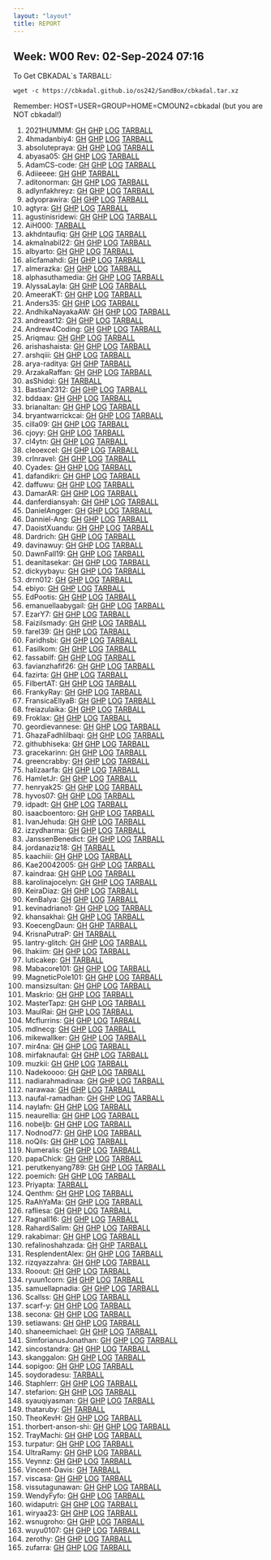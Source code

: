 ```yaml
---
layout: "layout"
title: REPORT
---
```


## Week: W00 Rev: 02-Sep-2024 07:16

To Get CBKADAL`s TARBALL:

```
wget -c https://cbkadal.github.io/os242/SandBox/cbkadal.tar.xz

```


Remember: HOST=USER=GROUP=HOME=CMOUN2=cbkadal (but you are NOT cbkadal!)


001. 2021HUMMM: [GH](https://github.com/2021HUMMM/os242/) [GHP](https://2021HUMMM.github.io/os242/) [LOG](https://2021HUMMM.github.io/os242/TXT/mylog.txt) [TARBALL](2021HUMMM.tar.xz.txt)<br>
002. 4hmadanbiy4: [GH](https://github.com/4hmadanbiy4/os242/) [GHP](https://4hmadanbiy4.github.io/os242/) [LOG](https://4hmadanbiy4.github.io/os242/TXT/mylog.txt) [TARBALL](4hmadanbiy4.tar.xz.txt)<br>
003. absolutepraya: [GH](https://github.com/absolutepraya/os242/) [GHP](https://absolutepraya.github.io/os242/) [LOG](https://absolutepraya.github.io/os242/TXT/mylog.txt) [TARBALL](absolutepraya.tar.xz.txt)<br>
004. abyasa05: [GH](https://github.com/abyasa05/os242/) [GHP](https://abyasa05.github.io/os242/) [LOG](https://abyasa05.github.io/os242/TXT/mylog.txt) [TARBALL](abyasa05.tar.xz.txt)<br>
005. AdamCS-code: [GH](https://github.com/AdamCS-code/os242/) [GHP](https://AdamCS-code.github.io/os242/) [LOG](https://AdamCS-code.github.io/os242/TXT/mylog.txt) [TARBALL](AdamCS-code.tar.xz.txt)<br>
006. Adiieeee: [GH](https://github.com/Adiieeee/os242/) [GHP](https://Adiieeee.github.io/os242/) [TARBALL](Adiieeee.tar.xz.txt)<br>
007. aditonorman: [GH](https://github.com/aditonorman/os242/) [GHP](https://aditonorman.github.io/os242/) [LOG](https://aditonorman.github.io/os242/TXT/mylog.txt) [TARBALL](aditonorman.tar.xz.txt)<br>
008. adlynfakhreyz: [GH](https://github.com/adlynfakhreyz/os242/) [GHP](https://adlynfakhreyz.github.io/os242/) [LOG](https://adlynfakhreyz.github.io/os242/TXT/mylog.txt) [TARBALL](adlynfakhreyz.tar.xz.txt)<br>
009. adyoprawira: [GH](https://github.com/adyoprawira/os242/) [GHP](https://adyoprawira.github.io/os242/) [LOG](https://adyoprawira.github.io/os242/TXT/mylog.txt) [TARBALL](adyoprawira.tar.xz.txt)<br>
010. agtyra: [GH](https://github.com/agtyra/os242/) [GHP](https://agtyra.github.io/os242/) [LOG](https://agtyra.github.io/os242/TXT/mylog.txt) [TARBALL](agtyra.tar.xz.txt)<br>
011. agustinisridewi: [GH](https://github.com/agustinisridewi/os242/) [GHP](https://agustinisridewi.github.io/os242/) [LOG](https://agustinisridewi.github.io/os242/TXT/mylog.txt) [TARBALL](agustinisridewi.tar.xz.txt)<br>
012. AiH000: [TARBALL](AiH000.tar.xz.txt)<br>
013. akhdntaufiq: [GH](https://github.com/akhdntaufiq/os242/) [GHP](https://akhdntaufiq.github.io/os242/) [LOG](https://akhdntaufiq.github.io/os242/TXT/mylog.txt) [TARBALL](akhdntaufiq.tar.xz.txt)<br>
014. akmalnabil22: [GH](https://github.com/akmalnabil22/os242/) [GHP](https://akmalnabil22.github.io/os242/) [LOG](https://akmalnabil22.github.io/os242/TXT/mylog.txt) [TARBALL](akmalnabil22.tar.xz.txt)<br>
015. albyarto: [GH](https://github.com/albyarto/os242/) [GHP](https://albyarto.github.io/os242/) [LOG](https://albyarto.github.io/os242/TXT/mylog.txt) [TARBALL](albyarto.tar.xz.txt)<br>
016. alicfamahdi: [GH](https://github.com/alicfamahdi/os242/) [GHP](https://alicfamahdi.github.io/os242/) [LOG](https://alicfamahdi.github.io/os242/TXT/mylog.txt) [TARBALL](alicfamahdi.tar.xz.txt)<br>
017. almerazka: [GH](https://github.com/almerazka/os242/) [GHP](https://almerazka.github.io/os242/) [LOG](https://almerazka.github.io/os242/TXT/mylog.txt) [TARBALL](almerazka.tar.xz.txt)<br>
018. alphasuthamedia: [GH](https://github.com/alphasuthamedia/os242/) [GHP](https://alphasuthamedia.github.io/os242/) [LOG](https://alphasuthamedia.github.io/os242/TXT/mylog.txt) [TARBALL](alphasuthamedia.tar.xz.txt)<br>
019. AlyssaLayla: [GH](https://github.com/AlyssaLayla/os242/) [GHP](https://AlyssaLayla.github.io/os242/) [LOG](https://AlyssaLayla.github.io/os242/TXT/mylog.txt) [TARBALL](AlyssaLayla.tar.xz.txt)<br>
020. AmeeraKT: [GH](https://github.com/AmeeraKT/os242/) [GHP](https://AmeeraKT.github.io/os242/) [LOG](https://AmeeraKT.github.io/os242/TXT/mylog.txt) [TARBALL](AmeeraKT.tar.xz.txt)<br>
021. Anders35: [GH](https://github.com/Anders35/os242/) [GHP](https://Anders35.github.io/os242/) [LOG](https://Anders35.github.io/os242/TXT/mylog.txt) [TARBALL](Anders35.tar.xz.txt)<br>
022. AndhikaNayakaAW: [GH](https://github.com/AndhikaNayakaAW/os242/) [GHP](https://AndhikaNayakaAW.github.io/os242/) [LOG](https://AndhikaNayakaAW.github.io/os242/TXT/mylog.txt) [TARBALL](AndhikaNayakaAW.tar.xz.txt)<br>
023. andreast12: [GH](https://github.com/andreast12/os242/) [GHP](https://andreast12.github.io/os242/) [LOG](https://andreast12.github.io/os242/TXT/mylog.txt) [TARBALL](andreast12.tar.xz.txt)<br>
024. Andrew4Coding: [GH](https://github.com/Andrew4Coding/os242/) [GHP](https://Andrew4Coding.github.io/os242/) [LOG](https://Andrew4Coding.github.io/os242/TXT/mylog.txt) [TARBALL](Andrew4Coding.tar.xz.txt)<br>
025. Ariqmau: [GH](https://github.com/Ariqmau/os242/) [GHP](https://Ariqmau.github.io/os242/) [LOG](https://Ariqmau.github.io/os242/TXT/mylog.txt) [TARBALL](Ariqmau.tar.xz.txt)<br>
026. arishashaista: [GH](https://github.com/arishashaista/os242/) [GHP](https://arishashaista.github.io/os242/) [LOG](https://arishashaista.github.io/os242/TXT/mylog.txt) [TARBALL](arishashaista.tar.xz.txt)<br>
027. arshqiii: [GH](https://github.com/arshqiii/os242/) [GHP](https://arshqiii.github.io/os242/) [LOG](https://arshqiii.github.io/os242/TXT/mylog.txt) [TARBALL](arshqiii.tar.xz.txt)<br>
028. arya-raditya: [GH](https://github.com/arya-raditya/os242/) [GHP](https://arya-raditya.github.io/os242/) [TARBALL](arya-raditya.tar.xz.txt)<br>
029. ArzakaRaffan: [GH](https://github.com/ArzakaRaffan/os242/) [GHP](https://ArzakaRaffan.github.io/os242/) [LOG](https://ArzakaRaffan.github.io/os242/TXT/mylog.txt) [TARBALL](ArzakaRaffan.tar.xz.txt)<br>
030. asShidqi: [GH](https://github.com/asShidqi/os242/) [TARBALL](asShidqi.tar.xz.txt)<br>
031. Bastian2312: [GH](https://github.com/Bastian2312/os242/) [GHP](https://Bastian2312.github.io/os242/) [LOG](https://Bastian2312.github.io/os242/TXT/mylog.txt) [TARBALL](Bastian2312.tar.xz.txt)<br>
032. bddaax: [GH](https://github.com/bddaax/os242/) [GHP](https://bddaax.github.io/os242/) [LOG](https://bddaax.github.io/os242/TXT/mylog.txt) [TARBALL](bddaax.tar.xz.txt)<br>
033. brianaltan: [GH](https://github.com/brianaltan/os242/) [GHP](https://brianaltan.github.io/os242/) [LOG](https://brianaltan.github.io/os242/TXT/mylog.txt) [TARBALL](brianaltan.tar.xz.txt)<br>
034. bryantwarrickcai: [GH](https://github.com/bryantwarrickcai/os242/) [GHP](https://bryantwarrickcai.github.io/os242/) [LOG](https://bryantwarrickcai.github.io/os242/TXT/mylog.txt) [TARBALL](bryantwarrickcai.tar.xz.txt)<br>
035. cilla09: [GH](https://github.com/cilla09/os242/) [GHP](https://cilla09.github.io/os242/) [LOG](https://cilla09.github.io/os242/TXT/mylog.txt) [TARBALL](cilla09.tar.xz.txt)<br>
036. cjoyy: [GH](https://github.com/cjoyy/os242/) [GHP](https://cjoyy.github.io/os242/) [LOG](https://cjoyy.github.io/os242/TXT/mylog.txt) [TARBALL](cjoyy.tar.xz.txt)<br>
037. cl4ytn: [GH](https://github.com/cl4ytn/os242/) [GHP](https://cl4ytn.github.io/os242/) [LOG](https://cl4ytn.github.io/os242/TXT/mylog.txt) [TARBALL](cl4ytn.tar.xz.txt)<br>
038. cleoexcel: [GH](https://github.com/cleoexcel/os242/) [GHP](https://cleoexcel.github.io/os242/) [LOG](https://cleoexcel.github.io/os242/TXT/mylog.txt) [TARBALL](cleoexcel.tar.xz.txt)<br>
039. crlnravel: [GH](https://github.com/crlnravel/os242/) [GHP](https://crlnravel.github.io/os242/) [LOG](https://crlnravel.github.io/os242/TXT/mylog.txt) [TARBALL](crlnravel.tar.xz.txt)<br>
040. Cyades: [GH](https://github.com/Cyades/os242/) [GHP](https://Cyades.github.io/os242/) [LOG](https://Cyades.github.io/os242/TXT/mylog.txt) [TARBALL](Cyades.tar.xz.txt)<br>
041. dafandikri: [GH](https://github.com/dafandikri/os242/) [GHP](https://dafandikri.github.io/os242/) [LOG](https://dafandikri.github.io/os242/TXT/mylog.txt) [TARBALL](dafandikri.tar.xz.txt)<br>
042. daffuwu: [GH](https://github.com/daffuwu/os242/) [GHP](https://daffuwu.github.io/os242/) [LOG](https://daffuwu.github.io/os242/TXT/mylog.txt) [TARBALL](daffuwu.tar.xz.txt)<br>
043. DamarAR: [GH](https://github.com/DamarAR/os242/) [GHP](https://DamarAR.github.io/os242/) [LOG](https://DamarAR.github.io/os242/TXT/mylog.txt) [TARBALL](DamarAR.tar.xz.txt)<br>
044. danferdiansyah: [GH](https://github.com/danferdiansyah/os242/) [GHP](https://danferdiansyah.github.io/os242/) [LOG](https://danferdiansyah.github.io/os242/TXT/mylog.txt) [TARBALL](danferdiansyah.tar.xz.txt)<br>
045. DanielAngger: [GH](https://github.com/DanielAngger/os242/) [GHP](https://DanielAngger.github.io/os242/) [LOG](https://DanielAngger.github.io/os242/TXT/mylog.txt) [TARBALL](DanielAngger.tar.xz.txt)<br>
046. Danniel-Ang: [GH](https://github.com/Danniel-Ang/os242/) [GHP](https://Danniel-Ang.github.io/os242/) [LOG](https://Danniel-Ang.github.io/os242/TXT/mylog.txt) [TARBALL](Danniel-Ang.tar.xz.txt)<br>
047. DaoistXuandu: [GH](https://github.com/DaoistXuandu/os242/) [GHP](https://DaoistXuandu.github.io/os242/) [LOG](https://DaoistXuandu.github.io/os242/TXT/mylog.txt) [TARBALL](DaoistXuandu.tar.xz.txt)<br>
048. Dardrich: [GH](https://github.com/Dardrich/os242/) [GHP](https://Dardrich.github.io/os242/) [LOG](https://Dardrich.github.io/os242/TXT/mylog.txt) [TARBALL](Dardrich.tar.xz.txt)<br>
049. davinawuy: [GH](https://github.com/davinawuy/os242/) [GHP](https://davinawuy.github.io/os242/) [LOG](https://davinawuy.github.io/os242/TXT/mylog.txt) [TARBALL](davinawuy.tar.xz.txt)<br>
050. DawnFall19: [GH](https://github.com/DawnFall19/os242/) [GHP](https://DawnFall19.github.io/os242/) [LOG](https://DawnFall19.github.io/os242/TXT/mylog.txt) [TARBALL](DawnFall19.tar.xz.txt)<br>
051. deanitasekar: [GH](https://github.com/deanitasekar/os242/) [GHP](https://deanitasekar.github.io/os242/) [LOG](https://deanitasekar.github.io/os242/TXT/mylog.txt) [TARBALL](deanitasekar.tar.xz.txt)<br>
052. dickyybayu: [GH](https://github.com/dickyybayu/os242/) [GHP](https://dickyybayu.github.io/os242/) [LOG](https://dickyybayu.github.io/os242/TXT/mylog.txt) [TARBALL](dickyybayu.tar.xz.txt)<br>
053. drrn012: [GH](https://github.com/drrn012/os242/) [GHP](https://drrn012.github.io/os242/) [LOG](https://drrn012.github.io/os242/TXT/mylog.txt) [TARBALL](drrn012.tar.xz.txt)<br>
054. ebiyo: [GH](https://github.com/ebiyo/os242/) [GHP](https://ebiyo.github.io/os242/) [LOG](https://ebiyo.github.io/os242/TXT/mylog.txt) [TARBALL](ebiyo.tar.xz.txt)<br>
055. EdPootis: [GH](https://github.com/EdPootis/os242/) [GHP](https://EdPootis.github.io/os242/) [LOG](https://EdPootis.github.io/os242/TXT/mylog.txt) [TARBALL](EdPootis.tar.xz.txt)<br>
056. emanuellaabygail: [GH](https://github.com/emanuellaabygail/os242/) [GHP](https://emanuellaabygail.github.io/os242/) [LOG](https://emanuellaabygail.github.io/os242/TXT/mylog.txt) [TARBALL](emanuellaabygail.tar.xz.txt)<br>
057. EzarY7: [GH](https://github.com/EzarY7/os242/) [GHP](https://EzarY7.github.io/os242/) [LOG](https://EzarY7.github.io/os242/TXT/mylog.txt) [TARBALL](EzarY7.tar.xz.txt)<br>
058. FaiziIsmady: [GH](https://github.com/FaiziIsmady/os242/) [GHP](https://FaiziIsmady.github.io/os242/) [LOG](https://FaiziIsmady.github.io/os242/TXT/mylog.txt) [TARBALL](FaiziIsmady.tar.xz.txt)<br>
059. farel39: [GH](https://github.com/farel39/os242/) [GHP](https://farel39.github.io/os242/) [LOG](https://farel39.github.io/os242/TXT/mylog.txt) [TARBALL](farel39.tar.xz.txt)<br>
060. Faridhsbi: [GH](https://github.com/Faridhsbi/os242/) [GHP](https://Faridhsbi.github.io/os242/) [LOG](https://Faridhsbi.github.io/os242/TXT/mylog.txt) [TARBALL](Faridhsbi.tar.xz.txt)<br>
061. FasiIkom: [GH](https://github.com/FasiIkom/os242/) [GHP](https://FasiIkom.github.io/os242/) [LOG](https://FasiIkom.github.io/os242/TXT/mylog.txt) [TARBALL](FasiIkom.tar.xz.txt)<br>
062. fassabilf: [GH](https://github.com/fassabilf/os242/) [GHP](https://fassabilf.github.io/os242/) [LOG](https://fassabilf.github.io/os242/TXT/mylog.txt) [TARBALL](fassabilf.tar.xz.txt)<br>
063. favianzhafif26: [GH](https://github.com/favianzhafif26/os242/) [GHP](https://favianzhafif26.github.io/os242/) [LOG](https://favianzhafif26.github.io/os242/TXT/mylog.txt) [TARBALL](favianzhafif26.tar.xz.txt)<br>
064. fazirta: [GH](https://github.com/fazirta/os242/) [GHP](https://fazirta.github.io/os242/) [LOG](https://fazirta.github.io/os242/TXT/mylog.txt) [TARBALL](fazirta.tar.xz.txt)<br>
065. FilbertAT: [GH](https://github.com/FilbertAT/os242/) [GHP](https://FilbertAT.github.io/os242/) [LOG](https://FilbertAT.github.io/os242/TXT/mylog.txt) [TARBALL](FilbertAT.tar.xz.txt)<br>
066. FrankyRay: [GH](https://github.com/FrankyRay/os242/) [GHP](https://FrankyRay.github.io/os242/) [LOG](https://FrankyRay.github.io/os242/TXT/mylog.txt) [TARBALL](FrankyRay.tar.xz.txt)<br>
067. FransicaEllyaB: [GH](https://github.com/FransicaEllyaB/os242/) [GHP](https://FransicaEllyaB.github.io/os242/) [LOG](https://FransicaEllyaB.github.io/os242/TXT/mylog.txt) [TARBALL](FransicaEllyaB.tar.xz.txt)<br>
068. freiazulaika: [GH](https://github.com/freiazulaika/os242/) [GHP](https://freiazulaika.github.io/os242/) [LOG](https://freiazulaika.github.io/os242/TXT/mylog.txt) [TARBALL](freiazulaika.tar.xz.txt)<br>
069. Froklax: [GH](https://github.com/Froklax/os242/) [GHP](https://Froklax.github.io/os242/) [LOG](https://Froklax.github.io/os242/TXT/mylog.txt) [TARBALL](Froklax.tar.xz.txt)<br>
070. geordievannese: [GH](https://github.com/geordievannese/os242/) [GHP](https://geordievannese.github.io/os242/) [LOG](https://geordievannese.github.io/os242/TXT/mylog.txt) [TARBALL](geordievannese.tar.xz.txt)<br>
071. GhazaFadhlilbaqi: [GH](https://github.com/GhazaFadhlilbaqi/os242/) [GHP](https://GhazaFadhlilbaqi.github.io/os242/) [LOG](https://GhazaFadhlilbaqi.github.io/os242/TXT/mylog.txt) [TARBALL](GhazaFadhlilbaqi.tar.xz.txt)<br>
072. githubhiseka: [GH](https://github.com/githubhiseka/os242/) [GHP](https://githubhiseka.github.io/os242/) [LOG](https://githubhiseka.github.io/os242/TXT/mylog.txt) [TARBALL](githubhiseka.tar.xz.txt)<br>
073. gracekarinn: [GH](https://github.com/gracekarinn/os242/) [GHP](https://gracekarinn.github.io/os242/) [LOG](https://gracekarinn.github.io/os242/TXT/mylog.txt) [TARBALL](gracekarinn.tar.xz.txt)<br>
074. greencrabby: [GH](https://github.com/greencrabby/os242/) [GHP](https://greencrabby.github.io/os242/) [LOG](https://greencrabby.github.io/os242/TXT/mylog.txt) [TARBALL](greencrabby.tar.xz.txt)<br>
075. halizaarfa: [GH](https://github.com/halizaarfa/os242/) [GHP](https://halizaarfa.github.io/os242/) [LOG](https://halizaarfa.github.io/os242/TXT/mylog.txt) [TARBALL](halizaarfa.tar.xz.txt)<br>
076. HamletJr: [GH](https://github.com/HamletJr/os242/) [GHP](https://HamletJr.github.io/os242/) [LOG](https://HamletJr.github.io/os242/TXT/mylog.txt) [TARBALL](HamletJr.tar.xz.txt)<br>
077. henryak25: [GH](https://github.com/henryak25/os242/) [GHP](https://henryak25.github.io/os242/) [LOG](https://henryak25.github.io/os242/TXT/mylog.txt) [TARBALL](henryak25.tar.xz.txt)<br>
078. hyvos07: [GH](https://github.com/hyvos07/os242/) [GHP](https://hyvos07.github.io/os242/) [LOG](https://hyvos07.github.io/os242/TXT/mylog.txt) [TARBALL](hyvos07.tar.xz.txt)<br>
079. idpadt: [GH](https://github.com/idpadt/os242/) [GHP](https://idpadt.github.io/os242/) [LOG](https://idpadt.github.io/os242/TXT/mylog.txt) [TARBALL](idpadt.tar.xz.txt)<br>
080. isaacboentoro: [GH](https://github.com/isaacboentoro/os242/) [GHP](https://isaacboentoro.github.io/os242/) [LOG](https://isaacboentoro.github.io/os242/TXT/mylog.txt) [TARBALL](isaacboentoro.tar.xz.txt)<br>
081. IvanJehuda: [GH](https://github.com/IvanJehuda/os242/) [GHP](https://IvanJehuda.github.io/os242/) [LOG](https://IvanJehuda.github.io/os242/TXT/mylog.txt) [TARBALL](IvanJehuda.tar.xz.txt)<br>
082. izzydharma: [GH](https://github.com/izzydharma/os242/) [GHP](https://izzydharma.github.io/os242/) [LOG](https://izzydharma.github.io/os242/TXT/mylog.txt) [TARBALL](izzydharma.tar.xz.txt)<br>
083. JanssenBenedict: [GH](https://github.com/JanssenBenedict/os242/) [GHP](https://JanssenBenedict.github.io/os242/) [LOG](https://JanssenBenedict.github.io/os242/TXT/mylog.txt) [TARBALL](JanssenBenedict.tar.xz.txt)<br>
084. jordanaziz18: [GH](https://github.com/jordanaziz18/os242/) [TARBALL](jordanaziz18.tar.xz.txt)<br>
085. kaachiii: [GH](https://github.com/kaachiii/os242/) [GHP](https://kaachiii.github.io/os242/) [LOG](https://kaachiii.github.io/os242/TXT/mylog.txt) [TARBALL](kaachiii.tar.xz.txt)<br>
086. Kae20042005: [GH](https://github.com/Kae20042005/os242/) [GHP](https://Kae20042005.github.io/os242/) [LOG](https://Kae20042005.github.io/os242/TXT/mylog.txt) [TARBALL](Kae20042005.tar.xz.txt)<br>
087. kaindraa: [GH](https://github.com/kaindraa/os242/) [GHP](https://kaindraa.github.io/os242/) [LOG](https://kaindraa.github.io/os242/TXT/mylog.txt) [TARBALL](kaindraa.tar.xz.txt)<br>
088. karolinajocelyn: [GH](https://github.com/karolinajocelyn/os242/) [GHP](https://karolinajocelyn.github.io/os242/) [LOG](https://karolinajocelyn.github.io/os242/TXT/mylog.txt) [TARBALL](karolinajocelyn.tar.xz.txt)<br>
089. KeiraDiaz: [GH](https://github.com/KeiraDiaz/os242/) [GHP](https://KeiraDiaz.github.io/os242/) [LOG](https://KeiraDiaz.github.io/os242/TXT/mylog.txt) [TARBALL](KeiraDiaz.tar.xz.txt)<br>
090. KenBalya: [GH](https://github.com/KenBalya/os242/) [GHP](https://KenBalya.github.io/os242/) [LOG](https://KenBalya.github.io/os242/TXT/mylog.txt) [TARBALL](KenBalya.tar.xz.txt)<br>
091. kevinadriano1: [GH](https://github.com/kevinadriano1/os242/) [GHP](https://kevinadriano1.github.io/os242/) [LOG](https://kevinadriano1.github.io/os242/TXT/mylog.txt) [TARBALL](kevinadriano1.tar.xz.txt)<br>
092. khansakhai: [GH](https://github.com/khansakhai/os242/) [GHP](https://khansakhai.github.io/os242/) [LOG](https://khansakhai.github.io/os242/TXT/mylog.txt) [TARBALL](khansakhai.tar.xz.txt)<br>
093. KoecengDaun: [GH](https://github.com/KoecengDaun/os242/) [GHP](https://KoecengDaun.github.io/os242/) [TARBALL](KoecengDaun.tar.xz.txt)<br>
094. KrisnaPutraP: [GH](https://github.com/KrisnaPutraP/os242/) [TARBALL](KrisnaPutraP.tar.xz.txt)<br>
095. lantry-glitch: [GH](https://github.com/lantry-glitch/os242/) [GHP](https://lantry-glitch.github.io/os242/) [LOG](https://lantry-glitch.github.io/os242/TXT/mylog.txt) [TARBALL](lantry-glitch.tar.xz.txt)<br>
096. lhakiim: [GH](https://github.com/lhakiim/os242/) [GHP](https://lhakiim.github.io/os242/) [LOG](https://lhakiim.github.io/os242/TXT/mylog.txt) [TARBALL](lhakiim.tar.xz.txt)<br>
097. luticakep: [GH](https://github.com/luticakep/os242/) [TARBALL](luticakep.tar.xz.txt)<br>
098. Mabacore101: [GH](https://github.com/Mabacore101/os242/) [GHP](https://Mabacore101.github.io/os242/) [LOG](https://Mabacore101.github.io/os242/TXT/mylog.txt) [TARBALL](Mabacore101.tar.xz.txt)<br>
099. MagneticPole101: [GH](https://github.com/MagneticPole101/os242/) [GHP](https://MagneticPole101.github.io/os242/) [LOG](https://MagneticPole101.github.io/os242/TXT/mylog.txt) [TARBALL](MagneticPole101.tar.xz.txt)<br>
100. mansizsultan: [GH](https://github.com/mansizsultan/os242/) [GHP](https://mansizsultan.github.io/os242/) [LOG](https://mansizsultan.github.io/os242/TXT/mylog.txt) [TARBALL](mansizsultan.tar.xz.txt)<br>
101. Maskrio: [GH](https://github.com/Maskrio/os242/) [GHP](https://Maskrio.github.io/os242/) [LOG](https://Maskrio.github.io/os242/TXT/mylog.txt) [TARBALL](Maskrio.tar.xz.txt)<br>
102. MasterTapz: [GH](https://github.com/MasterTapz/os242/) [GHP](https://MasterTapz.github.io/os242/) [LOG](https://MasterTapz.github.io/os242/TXT/mylog.txt) [TARBALL](MasterTapz.tar.xz.txt)<br>
103. MaulRai: [GH](https://github.com/MaulRai/os242/) [GHP](https://MaulRai.github.io/os242/) [LOG](https://MaulRai.github.io/os242/TXT/mylog.txt) [TARBALL](MaulRai.tar.xz.txt)<br>
104. Mcflurrins: [GH](https://github.com/Mcflurrins/os242/) [GHP](https://Mcflurrins.github.io/os242/) [LOG](https://Mcflurrins.github.io/os242/TXT/mylog.txt) [TARBALL](Mcflurrins.tar.xz.txt)<br>
105. mdlnecg: [GH](https://github.com/mdlnecg/os242/) [GHP](https://mdlnecg.github.io/os242/) [LOG](https://mdlnecg.github.io/os242/TXT/mylog.txt) [TARBALL](mdlnecg.tar.xz.txt)<br>
106. mikewallker: [GH](https://github.com/mikewallker/os242/) [GHP](https://mikewallker.github.io/os242/) [LOG](https://mikewallker.github.io/os242/TXT/mylog.txt) [TARBALL](mikewallker.tar.xz.txt)<br>
107. mir4na: [GH](https://github.com/mir4na/os242/) [GHP](https://mir4na.github.io/os242/) [LOG](https://mir4na.github.io/os242/TXT/mylog.txt) [TARBALL](mir4na.tar.xz.txt)<br>
108. mirfaknaufal: [GH](https://github.com/mirfaknaufal/os242/) [GHP](https://mirfaknaufal.github.io/os242/) [LOG](https://mirfaknaufal.github.io/os242/TXT/mylog.txt) [TARBALL](mirfaknaufal.tar.xz.txt)<br>
109. muzkii: [GH](https://github.com/muzkii/os242/) [GHP](https://muzkii.github.io/os242/) [LOG](https://muzkii.github.io/os242/TXT/mylog.txt) [TARBALL](muzkii.tar.xz.txt)<br>
110. Nadekoooo: [GH](https://github.com/Nadekoooo/os242/) [GHP](https://Nadekoooo.github.io/os242/) [LOG](https://Nadekoooo.github.io/os242/TXT/mylog.txt) [TARBALL](Nadekoooo.tar.xz.txt)<br>
111. nadiarahmadinaa: [GH](https://github.com/nadiarahmadinaa/os242/) [GHP](https://nadiarahmadinaa.github.io/os242/) [LOG](https://nadiarahmadinaa.github.io/os242/TXT/mylog.txt) [TARBALL](nadiarahmadinaa.tar.xz.txt)<br>
112. narawaa: [GH](https://github.com/narawaa/os242/) [GHP](https://narawaa.github.io/os242/) [LOG](https://narawaa.github.io/os242/TXT/mylog.txt) [TARBALL](narawaa.tar.xz.txt)<br>
113. naufal-ramadhan: [GH](https://github.com/naufal-ramadhan/os242/) [GHP](https://naufal-ramadhan.github.io/os242/) [LOG](https://naufal-ramadhan.github.io/os242/TXT/mylog.txt) [TARBALL](naufal-ramadhan.tar.xz.txt)<br>
114. naylafn: [GH](https://github.com/naylafn/os242/) [GHP](https://naylafn.github.io/os242/) [LOG](https://naylafn.github.io/os242/TXT/mylog.txt) [TARBALL](naylafn.tar.xz.txt)<br>
115. neaurellia: [GH](https://github.com/neaurellia/os242/) [GHP](https://neaurellia.github.io/os242/) [LOG](https://neaurellia.github.io/os242/TXT/mylog.txt) [TARBALL](neaurellia.tar.xz.txt)<br>
116. nobeljb: [GH](https://github.com/nobeljb/os242/) [GHP](https://nobeljb.github.io/os242/) [LOG](https://nobeljb.github.io/os242/TXT/mylog.txt) [TARBALL](nobeljb.tar.xz.txt)<br>
117. Nodnod77: [GH](https://github.com/Nodnod77/os242/) [GHP](https://Nodnod77.github.io/os242/) [LOG](https://Nodnod77.github.io/os242/TXT/mylog.txt) [TARBALL](Nodnod77.tar.xz.txt)<br>
118. noQils: [GH](https://github.com/noQils/os242/) [GHP](https://noQils.github.io/os242/) [LOG](https://noQils.github.io/os242/TXT/mylog.txt) [TARBALL](noQils.tar.xz.txt)<br>
119. Numeralis: [GH](https://github.com/Numeralis/os242/) [GHP](https://Numeralis.github.io/os242/) [LOG](https://Numeralis.github.io/os242/TXT/mylog.txt) [TARBALL](Numeralis.tar.xz.txt)<br>
120. papaChick: [GH](https://github.com/papaChick/os242/) [GHP](https://papaChick.github.io/os242/) [LOG](https://papaChick.github.io/os242/TXT/mylog.txt) [TARBALL](papaChick.tar.xz.txt)<br>
121. perutkenyang789: [GH](https://github.com/perutkenyang789/os242/) [GHP](https://perutkenyang789.github.io/os242/) [LOG](https://perutkenyang789.github.io/os242/TXT/mylog.txt) [TARBALL](perutkenyang789.tar.xz.txt)<br>
122. poemich: [GH](https://github.com/poemich/os242/) [GHP](https://poemich.github.io/os242/) [LOG](https://poemich.github.io/os242/TXT/mylog.txt) [TARBALL](poemich.tar.xz.txt)<br>
123. Priyapta: [TARBALL](Priyapta.tar.xz.txt)<br>
124. Qenthm: [GH](https://github.com/Qenthm/os242/) [GHP](https://Qenthm.github.io/os242/) [LOG](https://Qenthm.github.io/os242/TXT/mylog.txt) [TARBALL](Qenthm.tar.xz.txt)<br>
125. RaAhYaMa: [GH](https://github.com/RaAhYaMa/os242/) [GHP](https://RaAhYaMa.github.io/os242/) [LOG](https://RaAhYaMa.github.io/os242/TXT/mylog.txt) [TARBALL](RaAhYaMa.tar.xz.txt)<br>
126. rafliesa: [GH](https://github.com/rafliesa/os242/) [GHP](https://rafliesa.github.io/os242/) [LOG](https://rafliesa.github.io/os242/TXT/mylog.txt) [TARBALL](rafliesa.tar.xz.txt)<br>
127. Ragnall16: [GH](https://github.com/Ragnall16/os242/) [GHP](https://Ragnall16.github.io/os242/) [LOG](https://Ragnall16.github.io/os242/TXT/mylog.txt) [TARBALL](Ragnall16.tar.xz.txt)<br>
128. RahardiSalim: [GH](https://github.com/RahardiSalim/os242/) [GHP](https://RahardiSalim.github.io/os242/) [LOG](https://RahardiSalim.github.io/os242/TXT/mylog.txt) [TARBALL](RahardiSalim.tar.xz.txt)<br>
129. rakabimar: [GH](https://github.com/rakabimar/os242/) [GHP](https://rakabimar.github.io/os242/) [LOG](https://rakabimar.github.io/os242/TXT/mylog.txt) [TARBALL](rakabimar.tar.xz.txt)<br>
130. refalinoshahzada: [GH](https://github.com/refalinoshahzada/os242/) [GHP](https://refalinoshahzada.github.io/os242/) [TARBALL](refalinoshahzada.tar.xz.txt)<br>
131. ResplendentAlex: [GH](https://github.com/ResplendentAlex/os242/) [GHP](https://ResplendentAlex.github.io/os242/) [LOG](https://ResplendentAlex.github.io/os242/TXT/mylog.txt) [TARBALL](ResplendentAlex.tar.xz.txt)<br>
132. rizqyazzahra: [GH](https://github.com/rizqyazzahra/os242/) [GHP](https://rizqyazzahra.github.io/os242/) [LOG](https://rizqyazzahra.github.io/os242/TXT/mylog.txt) [TARBALL](rizqyazzahra.tar.xz.txt)<br>
133. Rooout: [GH](https://github.com/Rooout/os242/) [GHP](https://Rooout.github.io/os242/) [LOG](https://Rooout.github.io/os242/TXT/mylog.txt) [TARBALL](Rooout.tar.xz.txt)<br>
134. ryuun1corn: [GH](https://github.com/ryuun1corn/os242/) [GHP](https://ryuun1corn.github.io/os242/) [LOG](https://ryuun1corn.github.io/os242/TXT/mylog.txt) [TARBALL](ryuun1corn.tar.xz.txt)<br>
135. samuellapnadia: [GH](https://github.com/samuellapnadia/os242/) [GHP](https://samuellapnadia.github.io/os242/) [LOG](https://samuellapnadia.github.io/os242/TXT/mylog.txt) [TARBALL](samuellapnadia.tar.xz.txt)<br>
136. Scallss: [GH](https://github.com/Scallss/os242/) [GHP](https://Scallss.github.io/os242/) [LOG](https://Scallss.github.io/os242/TXT/mylog.txt) [TARBALL](Scallss.tar.xz.txt)<br>
137. scarf-y: [GH](https://github.com/scarf-y/os242/) [GHP](https://scarf-y.github.io/os242/) [LOG](https://scarf-y.github.io/os242/TXT/mylog.txt) [TARBALL](scarf-y.tar.xz.txt)<br>
138. secona: [GH](https://github.com/secona/os242/) [GHP](https://secona.github.io/os242/) [LOG](https://secona.github.io/os242/TXT/mylog.txt) [TARBALL](secona.tar.xz.txt)<br>
139. setiawans: [GH](https://github.com/setiawans/os242/) [GHP](https://setiawans.github.io/os242/) [LOG](https://setiawans.github.io/os242/TXT/mylog.txt) [TARBALL](setiawans.tar.xz.txt)<br>
140. shaneemichael: [GH](https://github.com/shaneemichael/os242/) [GHP](https://shaneemichael.github.io/os242/) [LOG](https://shaneemichael.github.io/os242/TXT/mylog.txt) [TARBALL](shaneemichael.tar.xz.txt)<br>
141. SimforianusJonathan: [GH](https://github.com/SimforianusJonathan/os242/) [GHP](https://SimforianusJonathan.github.io/os242/) [LOG](https://SimforianusJonathan.github.io/os242/TXT/mylog.txt) [TARBALL](SimforianusJonathan.tar.xz.txt)<br>
142. sincostandra: [GH](https://github.com/sincostandra/os242/) [GHP](https://sincostandra.github.io/os242/) [LOG](https://sincostandra.github.io/os242/TXT/mylog.txt) [TARBALL](sincostandra.tar.xz.txt)<br>
143. skanggalon: [GH](https://github.com/skanggalon/os242/) [GHP](https://skanggalon.github.io/os242/) [LOG](https://skanggalon.github.io/os242/TXT/mylog.txt) [TARBALL](skanggalon.tar.xz.txt)<br>
144. sopigoo: [GH](https://github.com/sopigoo/os242/) [GHP](https://sopigoo.github.io/os242/) [LOG](https://sopigoo.github.io/os242/TXT/mylog.txt) [TARBALL](sopigoo.tar.xz.txt)<br>
145. soydoradesu: [TARBALL](soydoradesu.tar.xz.txt)<br>
146. Staphlerr: [GH](https://github.com/Staphlerr/os242/) [GHP](https://Staphlerr.github.io/os242/) [LOG](https://Staphlerr.github.io/os242/TXT/mylog.txt) [TARBALL](Staphlerr.tar.xz.txt)<br>
147. stefarion: [GH](https://github.com/stefarion/os242/) [GHP](https://stefarion.github.io/os242/) [LOG](https://stefarion.github.io/os242/TXT/mylog.txt) [TARBALL](stefarion.tar.xz.txt)<br>
148. syauqiyasman: [GH](https://github.com/syauqiyasman/os242/) [GHP](https://syauqiyasman.github.io/os242/) [LOG](https://syauqiyasman.github.io/os242/TXT/mylog.txt) [TARBALL](syauqiyasman.tar.xz.txt)<br>
149. thataruby: [GH](https://github.com/thataruby/os242/) [TARBALL](thataruby.tar.xz.txt)<br>
150. TheoKevH: [GH](https://github.com/TheoKevH/os242/) [GHP](https://TheoKevH.github.io/os242/) [LOG](https://TheoKevH.github.io/os242/TXT/mylog.txt) [TARBALL](TheoKevH.tar.xz.txt)<br>
151. thorbert-anson-shi: [GH](https://github.com/thorbert-anson-shi/os242/) [GHP](https://thorbert-anson-shi.github.io/os242/) [LOG](https://thorbert-anson-shi.github.io/os242/TXT/mylog.txt) [TARBALL](thorbert-anson-shi.tar.xz.txt)<br>
152. TrayMachi: [GH](https://github.com/TrayMachi/os242/) [GHP](https://TrayMachi.github.io/os242/) [LOG](https://TrayMachi.github.io/os242/TXT/mylog.txt) [TARBALL](TrayMachi.tar.xz.txt)<br>
153. turpatur: [GH](https://github.com/turpatur/os242/) [GHP](https://turpatur.github.io/os242/) [LOG](https://turpatur.github.io/os242/TXT/mylog.txt) [TARBALL](turpatur.tar.xz.txt)<br>
154. UltraRamy: [GH](https://github.com/UltraRamy/os242/) [GHP](https://UltraRamy.github.io/os242/) [LOG](https://UltraRamy.github.io/os242/TXT/mylog.txt) [TARBALL](UltraRamy.tar.xz.txt)<br>
155. Veynnz: [GH](https://github.com/Veynnz/os242/) [GHP](https://Veynnz.github.io/os242/) [LOG](https://Veynnz.github.io/os242/TXT/mylog.txt) [TARBALL](Veynnz.tar.xz.txt)<br>
156. Vincent-Davis: [GH](https://github.com/Vincent-Davis/os242/) [TARBALL](Vincent-Davis.tar.xz.txt)<br>
157. viscasa: [GH](https://github.com/viscasa/os242/) [GHP](https://viscasa.github.io/os242/) [LOG](https://viscasa.github.io/os242/TXT/mylog.txt) [TARBALL](viscasa.tar.xz.txt)<br>
158. vissutagunawan: [GH](https://github.com/vissutagunawan/os242/) [GHP](https://vissutagunawan.github.io/os242/) [LOG](https://vissutagunawan.github.io/os242/TXT/mylog.txt) [TARBALL](vissutagunawan.tar.xz.txt)<br>
159. WendyFyfo: [GH](https://github.com/WendyFyfo/os242/) [GHP](https://WendyFyfo.github.io/os242/) [LOG](https://WendyFyfo.github.io/os242/TXT/mylog.txt) [TARBALL](WendyFyfo.tar.xz.txt)<br>
160. widaputri: [GH](https://github.com/widaputri/os242/) [GHP](https://widaputri.github.io/os242/) [LOG](https://widaputri.github.io/os242/TXT/mylog.txt) [TARBALL](widaputri.tar.xz.txt)<br>
161. wiryaa23: [GH](https://github.com/wiryaa23/os242/) [GHP](https://wiryaa23.github.io/os242/) [LOG](https://wiryaa23.github.io/os242/TXT/mylog.txt) [TARBALL](wiryaa23.tar.xz.txt)<br>
162. wsnugroho: [GH](https://github.com/wsnugroho/os242/) [GHP](https://wsnugroho.github.io/os242/) [LOG](https://wsnugroho.github.io/os242/TXT/mylog.txt) [TARBALL](wsnugroho.tar.xz.txt)<br>
163. wuyu0107: [GH](https://github.com/wuyu0107/os242/) [GHP](https://wuyu0107.github.io/os242/) [LOG](https://wuyu0107.github.io/os242/TXT/mylog.txt) [TARBALL](wuyu0107.tar.xz.txt)<br>
164. zerothy: [GH](https://github.com/zerothy/os242/) [GHP](https://zerothy.github.io/os242/) [LOG](https://zerothy.github.io/os242/TXT/mylog.txt) [TARBALL](zerothy.tar.xz.txt)<br>
165. zufarra: [GH](https://github.com/zufarra/os242/) [GHP](https://zufarra.github.io/os242/) [LOG](https://zufarra.github.io/os242/TXT/mylog.txt) [TARBALL](zufarra.tar.xz.txt)<br>

